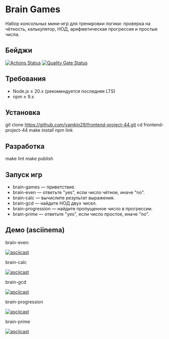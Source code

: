 # Brain Games

Набор консольных мини-игр для тренировки логики: проверка на чётность, калькулятор, НОД, арифметическая прогрессия и простые числа.

## Бейджи

[![Actions Status](https://github.com/yamkin29/frontend-project-44/actions/workflows/hexlet-check.yml/badge.svg)](https://github.com/yamkin29/frontend-project-44/actions)
[![Quality Gate Status](https://sonarcloud.io/api/project_badges/measure?project=yamkin29_frontend-project-44&metric=alert_status)](https://sonarcloud.io/summary/new_code?id=yamkin29_frontend-project-44)

## Требования

- Node.js ≥ 20.x (рекомендуется последняя LTS)
- npm ≥ 9.x

## Установка

git clone https://github.com/yamkin29/frontend-project-44.git
cd frontend-project-44
make install
npm link

## Разработка

make lint
make publish

## Запуск игр

- brain-games — приветствие.
- brain-even — ответьте "yes", если число чётное, иначе "no".
- brain-calc — вычислите результат выражения.
- brain-gcd — найдите НОД двух чисел.
- brain-progression — найдите пропущенное число в прогрессии.
- brain-prime — ответьте "yes", если число простое, иначе "no".

## Демо (asciinema)

brain-even:

[![asciicast](https://asciinema.org/a/q2c29hIQ201TQLGzfx5qorEC8.svg)](https://asciinema.org/a/q2c29hIQ201TQLGzfx5qorEC8)

brain-calc

[![asciicast](https://asciinema.org/a/4WZ7mt4uRa6TcdDPCKe4fEdss.svg)](https://asciinema.org/a/4WZ7mt4uRa6TcdDPCKe4fEdss)

brain-gcd

[![asciicast](https://asciinema.org/a/QR7L1XjtMq2zUcPTSzlJMML2W.svg)](https://asciinema.org/a/QR7L1XjtMq2zUcPTSzlJMML2W)

brain-progression

[![asciicast](https://asciinema.org/a/0zupSPLBbTqzaSBfndSUlyu3F.svg)](https://asciinema.org/a/0zupSPLBbTqzaSBfndSUlyu3F)

brain-prime

[![asciicast](https://asciinema.org/a/JpTP41K98CfnJjf8c2POlpigT.svg)](https://asciinema.org/a/JpTP41K98CfnJjf8c2POlpigT)
